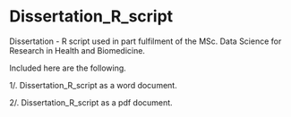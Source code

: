# Dissertation_R_script
Dissertation - R script used in part fulfilment of the MSc. Data Science for Research in Health and Biomedicine.

Included here are the following.

1/. Dissertation_R_script as a word document.

2/. Dissertation_R_script as a pdf document.
